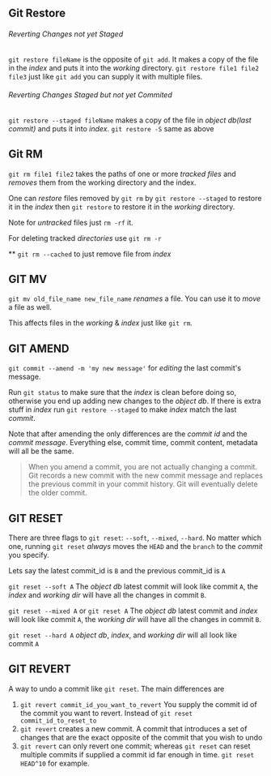 ## Git Restore
###### Reverting Changes not yet Staged
`git restore fileName` is the opposite of `git add`. It makes a copy of the file in the *index* and puts it into the *working* directory.
`git restore file1 file2 file3` just like `git add` you can supply it with multiple files.
###### Reverting Changes Staged but not yet Commited
`git restore --staged fileName` makes a copy of the file in *object db(last commit)* and puts it into *index*.
`git restore -S` same as above

## Git RM
`git rm file1 file2` takes the paths of one or more *tracked files* and *removes* them from the working directory and the index.

One can *restore* files removed by `git rm` by `git restore --staged` to restore it in the *index* then `git restore` to restore it in the *working* directory.

Note for *untracked* files just `rm -rf` it.

For deleting tracked *directories* use `git rm -r` 

\*\* `git rm --cached` to just remove file from *index*

## GIT MV
`git mv old_file_name new_file_name` *renames* a file. You can use it to *move* a file as well.

This affects files in the *working* & *index* just like `git rm`.

## GIT AMEND
`git commit --amend -m 'my new message'` for *editing* the last commit's message.

Run `git status` to make sure that the *index* is clean before doing so, otherwise you end up adding new changes to the *object db*. If there is extra stuff in *index* run `git restore --staged` to make *index* match the last *commit*.

Note that after amending the only differences are the *commit id* and the *commit message*. Everything else, commit time, commit content, metadata will all be the same.

> When you amend a commit, you are not actually changing a commit. Git records a new commit with the new commit message and replaces the previous commit in your commit history. Git will eventually delete the older commit.

## GIT RESET
There are three flags to `git reset`: `--soft`, `--mixed`, `--hard`. No matter which one, running `git reset` *always* moves the `HEAD` and the `branch` to the *commit* you specify.

Lets say the latest commit_id is `B` and the previous commit_id is `A`

`git reset --soft A` The *object db* latest commit will look like commit `A`, the *index* and *working dir* will have all the changes in commit `B`.

`git reset --mixed A` or `git reset A` The *object db* latest commit and *index* will look like commit `A`, the *working dir* will have all the changes in commit `B`.

`git reset --hard A` *object db*, *index*, and *working dir* will all look like commit `A`

## GIT REVERT
A way to undo a commit like `git reset`. The main differences are 
1. `git revert commit_id_you_want_to_revert` You supply the commit id of the commit you want to revert. Instead of `git reset commit_id_to_reset_to`
2. `git revert` creates a new commit. A commit that introduces a set of changes that are the exact opposite of the commit that you wish to undo
3. `git revert` can only revert one commit; whereas `git reset` can reset multiple commits if supplied a commit id far enough in time. `git reset HEAD^10` for example.



